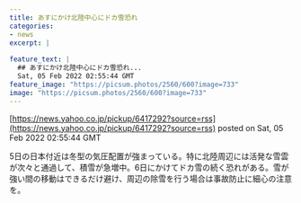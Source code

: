 ```yaml
---
title: あすにかけ北陸中心にドカ雪恐れ
categories:
- news
excerpt: |
  
feature_text: |
  ## あすにかけ北陸中心にドカ雪恐れ...
  Sat, 05 Feb 2022 02:55:44 GMT
feature_image: "https://picsum.photos/2560/600?image=733"
image: "https://picsum.photos/2560/600?image=733"
---
```


[https://news.yahoo.co.jp/pickup/6417292?source=rss](https://news.yahoo.co.jp/pickup/6417292?source=rss)
posted on Sat, 05 Feb 2022 02:55:44 GMT

<!--more-->

5日の日本付近は冬型の気圧配置が強まっている。特に北陸周辺には活発な雪雲が次々と通過して、積雪が急増中。6日にかけてドカ雪の続く恐れがある。雪が強い間の移動はできるだけ避け、周辺の除雪を行う場合は事故防止に細心の注意を。
